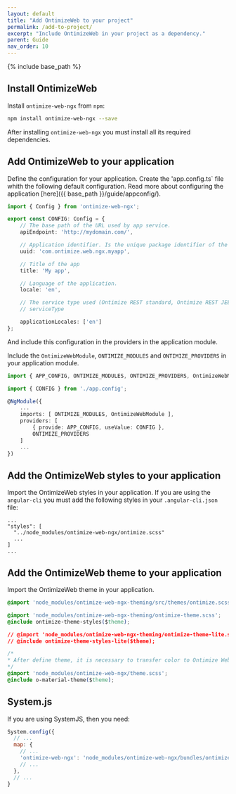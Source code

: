 ```yaml
---
layout: default
title: "Add OntimizeWeb to your project"
permalink: /add-to-project/
excerpt: "Include OntimizeWeb in your project as a dependency."
parent: Guide
nav_order: 10
---
```


{% include base_path %}

## Install OntimizeWeb

Install `ontimize-web-ngx` from `npm`:

```bash
npm install ontimize-web-ngx --save
```

After installing `ontimize-web-ngx` you must install all its required dependencies.

## Add OntimizeWeb to your application

Define the configuration for your application. Create the 'app.config.ts` file whith the following default configuration. Read more about configuring the application [here]({{ base_path }}/guide/appconfig/).

```typescript
import { Config } from 'ontimize-web-ngx';

export const CONFIG: Config = {
    // The base path of the URL used by app service.
    apiEndpoint: 'http://mydomain.com/',

    // Application identifier. Is the unique package identifier of the app. It is used when storing or managing temporal data related with the app. By default is set as 'ontimize-web-uuid'.
    uuid: 'com.ontimize.web.ngx.myapp',

    // Title of the app
    title: 'My app',

    // Language of the application.
    locale: 'en',

    // The service type used (Ontimize REST standard, Ontimize REST JEE or custom implementation) in the whole application.
    // serviceType

    applicationLocales: ['en']
};
```

And include this configuration in the providers in the application module.

Include the `OntimizeWebModule`, `ONTIMIZE_MODULES` and `ONTIMIZE_PROVIDERS` in your application module.

```typescript
import { APP_CONFIG, ONTIMIZE_MODULES, ONTIMIZE_PROVIDERS, OntimizeWebModule } from 'ontimize-web-ngx';

import { CONFIG } from './app.config';

@NgModule({
    ...
    imports: [ ONTIMIZE_MODULES, OntimizeWebModule ],
    providers: [
        { provide: APP_CONFIG, useValue: CONFIG },
        ONTIMIZE_PROVIDERS
    ]
    ...
})
```

## Add the OntimizeWeb styles to your application

Import the OntimizeWeb styles in your application. If you are using the `angular-cli` you must add the following styles in your `.angular-cli.json` file:

```
...
"styles": [
  "../node_modules/ontimize-web-ngx/ontimize.scss"
  ...
]
...
```

## Add the OntimizeWeb theme to your application

Import the OntimizeWeb theme in your application.

```css
@import 'node_modules/ontimize-web-ngx-theming/src/themes/ontimize.scss';

@import 'node_modules/ontimize-web-ngx-theming/ontimize-theme.scss';
@include ontimize-theme-styles($theme);

// @import 'node_modules/ontimize-web-ngx-theming/ontimize-theme-lite.scss';
// @include ontimize-theme-styles-lite($theme);

/*
* After define theme, it is necessary to transfer color to Ontimize Web framework
*/
@import 'node_modules/ontimize-web-ngx/theme.scss';
@include o-material-theme($theme);
```

## System.js
If you are using SystemJS, then you need:

```javascript
System.config({
  // ...
  map: {
    // ...
    'ontimize-web-ngx': 'node_modules/ontimize-web-ngx/bundles/ontimize-web-ngx.umd.min.js',
    // ...
  },
  // ...
}
```

